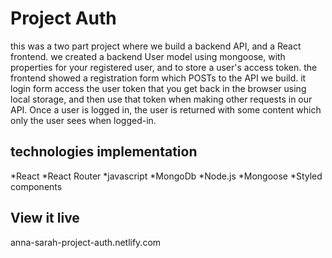 # Project Auth

this was a two part project where we build a backend API, and a React frontend. we created a backend User model using mongoose, with properties for your registered user, and to store a user's access token.
the frontend showed a registration form which POSTs to the API we build. it login form access the user token that you get back in the browser using local storage, and then use that token when making other requests in our API.
Once a user is logged in, the user is returned with some content which only the user sees when logged-in.

## technologies implementation 
*React
*React Router
*javascript
*MongoDb
*Node.js
*Mongoose
*Styled components 

## View it live

anna-sarah-project-auth.netlify.com
